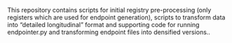 This repository contains scripts for initial registry pre-processing (only registers which are used for endpoint generation), scripts to transform data into “detailed longitudinal” format and supporting code for running endpointer.py and transforming endpoint files into densified versions.. 